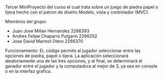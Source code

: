 Tercer MiniProyecto del curso el cual trata sobre un juego de
piedra papel o tijera hecho con el patron de diseño Modelo, vista
y controlador (MVC).

Miembros del grupo:
- Juan Jose Millan Hernandez 2266393
- Andres Felipe Chaparro Pulgarin 2266252
- Jose David Marmol Otero 2266370

Funcionamiento: 
EL código permite al jugador seleccionar entre
las opciones de piedra, papel o tijera. La aplicación seleccionará
aleatoriamente una de las tres opciones, y al final, se determinará
el ganador entre el jugador y la computadora al mejor de 3, ya sea
en consola o en la interfaz grafica.





